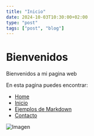 ```yaml
---
title: "Inicio"
date: 2024-10-03T10:30:00+02:00
type: "post"
tags: ["post", "blog"]
---
```


# Bienvenidos

Bienvenidos a mi pagina web

En esta pagina puedes encontrar:

- [Home](http://localhost:1313/)
- [Inicio](/posts/inicio/)
- [Ejemplos de Markdown](/posts/web_ale)
- [Contacto](/posts/contacto)


![Imagen](/images.jpeg)